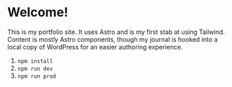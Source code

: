 # Welcome!

This is my portfolio site. It uses Astro and is my first stab at using Tailwind. Content is mostly Astro components, though my journal is  hooked into a local copy of WordPress for an easier authoring experience. 

1. `npm install` 
2. `npm run dev`
3. `npm run prod`